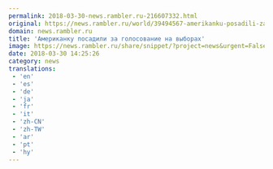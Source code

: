 ```yaml
---
permalink: 2018-03-30-news.rambler.ru-216607332.html
original: https://news.rambler.ru/world/39494567-amerikanku-posadili-za-golosovanie-na-vyborah/
domain: news.rambler.ru
title: 'Американку посадили за голосование на выборах'
image: https://news.rambler.ru/share/snippet/?project=news&urgent=False&image=http%3A%2F%2Fnews.rambler.ru%2Fimg%2F2018%2F03%2F30170003.279298.784.jpeg&big=False&title=%D0%90%D0%BC%D0%B5%D1%80%D0%B8%D0%BA%D0%B0%D0%BD%D0%BA%D1%83+%D0%BF%D0%BE%D1%81%D0%B0%D0%B4%D0%B8%D0%BB%D0%B8+%D0%B7%D0%B0%C2%A0%D0%B3%D0%BE%D0%BB%D0%BE%D1%81%D0%BE%D0%B2%D0%B0%D0%BD%D0%B8%D0%B5+%D0%BD%D0%B0%C2%A0%D0%B2%D1%8B%D0%B1%D0%BE%D1%80%D0%B0%D1%85
date: 2018-03-30 14:25:26
category: news
translations: 
 - 'en'
 - 'es'
 - 'de'
 - 'ja'
 - 'fr'
 - 'it'
 - 'zh-CN'
 - 'zh-TW'
 - 'ar'
 - 'pt'
 - 'hy'
---
```


